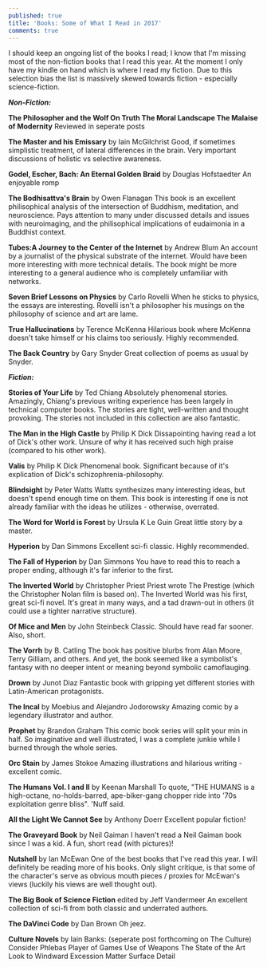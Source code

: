 ```yaml
---
published: true
title: 'Books: Some of What I Read in 2017'
comments: true
---
```

I should keep an ongoing list of the books I read; I know that I'm missing most of the non-fiction books that I read this year. At the moment I only have my kindle on hand which is where I read my fiction. Due to this selection bias the list is massively skewed towards fiction - especially science-fiction.

_**Non-Fiction:**_

**The Philosopher and the Wolf
On Truth
The Moral Landscape
The Malaise of Modernity**
Reviewed in seperate posts

**The Master and his Emissary** by Iain McGilchrist
Good, if sometimes simplistic treatment, of lateral differences in the brain. Very important discussions of holistic vs selective awareness.

**Godel, Escher, Bach: An Eternal Golden Braid** by Douglas Hofstaedter
An enjoyable romp

**The Bodhisattva's Brain** by Owen Flanagan
This book is an excellent philisophical analysis of the intersection of Buddhism, meditation, and neuroscience. Pays attention to many under discussed details and issues with neuroimaging, and the philisophical implications of eudaimonia in a Buddhist context.

**Tubes:A Journey to the Center of the Internet** by Andrew Blum
An account by a journalist of the physical substrate of the internet. Would have been more interesting with more technical details. The book might be more interesting to a general audience who is completely unfamiliar with networks.

**Seven Brief Lessons on Physics** by Carlo Rovelli
When he sticks to physics, the essays are interesting. Rovelli isn't a philosopher his musings on the philosophy of science and art are lame.

**True Hallucinations** by Terence McKenna
Hilarious book where McKenna doesn't take himself or his claims too seriously. Highly recommended.

**The Back Country** by Gary Snyder
Great collection of poems as usual by Snyder.


_**Fiction:**_

**Stories of Your Life** by Ted Chiang
Absolutely phenomenal stories. Amazingly, Chiang's previous writing experience has been largely in technical computer books. The stories are tight, well-written and thought provoking. The stories not included in this collection are also fantastic.

**The Man in the High Castle** by Philip K Dick
Dissapointing having read a lot of Dick's other work. Unsure of why it has received such high praise (compared to his other work).

**Valis** by Philip K Dick
Phenomenal book. Significant because of it's explication of Dick's schizophrenia-philosophy. 

**Blindsight** by Peter Watts
Watts synthesizes many interesting ideas, but doesn't spend enough time on them. This book is interesting if one is not already familiar with the ideas he utilizes - otherwise, overrated.

**The Word for World is Forest** by Ursula K Le Guin
Great little story by a master.

**Hyperion** by Dan Simmons
Excellent sci-fi classic. Highly recommended.

**The Fall of Hyperion** by Dan Simmons
You have to read this to reach a proper ending, although it's far inferior to the first.

**The Inverted World** by Christopher Priest
Priest wrote The Prestige (which the Christopher Nolan film is based on). The Inverted World was his first, great sci-fi novel. It's great in many ways, and a tad drawn-out in others (it could use a tighter narrative structure).

**Of Mice and Men** by John Steinbeck
Classic. Should have read far sooner. Also, short.

**The Vorrh** by B. Catling
The book has positive blurbs from Alan Moore, Terry Gilliam, and others. And yet, the book seemed like a symbolist's fantasy with no deeper intent or meaning beyond symbolic camoflauging.

**Drown** by Junot Diaz
Fantastic book with gripping yet different stories with Latin-American protagonists.

**The Incal** by Moebius and Alejandro Jodorowsky
Amazing comic by a legendary illustrator and author.

**Prophet** by Brandon Graham
This comic book series will split your min in half. So imaginative and well illustrated, I was a complete junkie while I burned through the whole series.

**Orc Stain** by James Stokoe
Amazing illustrations and hilarious writing - excellent comic.

**The Humans Vol. I and II** by Keenan Marshall
To quote, "THE HUMANS is a high-octane, no-holds-barred, ape-biker-gang chopper ride into '70s exploitation genre bliss". 'Nuff said.

**All the Light We Cannot See** by Anthony Doerr
Excellent popular fiction!

**The Graveyard Book** by Neil Gaiman
I haven't read a Neil Gaiman book since I was a kid. A fun, short read (with pictures)!

**Nutshell** by Ian McEwan
One of the best books that I've read this year. I will definitely be reading more of his books. Only slight critique, is that some of the character's serve as obvious mouth pieces / proxies for McEwan's views (luckily his views are well thought out).

**The Big Book of Science Fiction** edited by Jeff Vandermeer
An excellent collection of sci-fi from both classic and underrated authors.

**The DaVinci Code** by Dan Brown
Oh jeez.

**Culture Novels** by Iain Banks:
(seperate post forthcoming on The Culture)
Consider Phlebas
Player of Games
Use of Weapons
The State of the Art
Look to Windward
Excession
Matter
Surface Detail